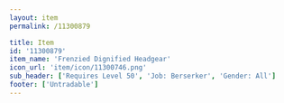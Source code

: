 ```yaml
---
layout: item
permalink: /11300879

title: Item
id: '11300879'
item_name: 'Frenzied Dignified Headgear'
icon_url: 'item/icon/11300746.png'
sub_header: ['Requires Level 50', 'Job: Berserker', 'Gender: All']
footer: ['Untradable']
---
```

